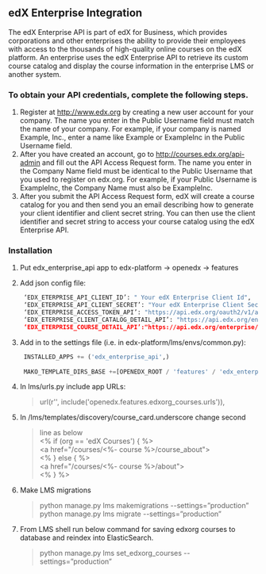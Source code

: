 ## edX Enterprise Integration

The edX Enterprise API is part of edX for Business, which provides
corporations and other enterprises the ability to provide their
employees with access to the thousands of high-quality online courses on
the edX platform. An enterprise uses the edX Enterprise API to retrieve
its custom course catalog and display the course information in the
enterprise LMS or another system.

### To obtain your API credentials, complete the following steps.

1. Register at http://www.edx.org by creating a new user account for your company. The name you enter in the Public Username field must match the name of your company. For example, if your company is named Example, Inc., enter a name like Example or ExampleInc in the Public Username field.
2. After you have created an account, go to http://courses.edx.org/api-admin and fill out the API Access Request form. The name you enter in the Company Name field must be identical to the Public Username that you used to register on edx.org. For example, if your Public Username is ExampleInc, the Company Name must also be ExampleInc.
3. After you submit the API Access Request form, edX will create a course catalog for you and then send you an email describing how to generate your client identifier and client secret string. You can then use the client identifier and secret string to access your course catalog using the edX Enterprise API.

### Installation

1.  Put edx_enterprise_api app to edx-platform -&gt; openedx -&gt; features

2.  Add json config file:
    ```python
     ‘EDX_ETERPRISE_API_CLIENT_ID’: " Your edX Enterprise Client Id",
     ‘EDX_ETERPRISE_API_CLIENT_SECRET’: "Your edX Enterprise Client Secret",
     ‘EDX_ETERPRISE_ACCESS_TOKEN_API’: "https://api.edx.org/oauth2/v1/access_token",
     ‘EDX_ETERPRISE_CLIENT_CATALOG_DETAIL_API’: "https://api.edx.org/enterprise/v1/enterprise-catalogs/”,
     ‘EDX_ETERPRISE_COURSE_DETAIL_API’:"https://api.edx.org/enterprise/v1/enterprise-catalogs/",
    ```
3.  Add in to the settings file (i.e. in edx-platform/lms/envs/common.py):
    ```python
     INSTALLED_APPS += ('edx_enterprise_api',)
     
     MAKO_TEMPLATE_DIRS_BASE +=[OPENEDX_ROOT / 'features' / 'edx_enterprise_api']
    ```
4.  In lms/urls.py include app URLs:
    > url(r'', include('openedx.features.edxorg\_courses.urls')),

5.  In /lms/templates/discovery/course\_card.underscore change second
    > line as below\
    > &lt;% if (org == 'edX Courses') { %&gt;\
    > &lt;a href="/courses/&lt;%- course %&gt;/course\_about"&gt;\
    > &lt;% } else { %&gt;\
    > &lt;a href="/courses/&lt;%- course %&gt;/about"&gt;\
    > &lt;% } %&gt;

6.  Make LMS migrations
    > python manage.py lms makemigrations --settings=”production”\
    > python manage.py lms migrate --settings=”production”

7.  From LMS shell run below command for saving edxorg courses to database and reindex into ElasticSearch.
    > python manage.py lms set\_edxorg\_courses --settings=”production”
